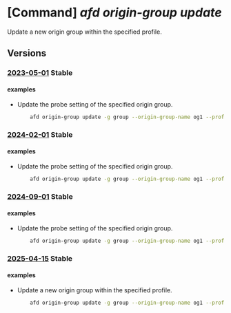 # [Command] _afd origin-group update_

Update a new origin group within the specified profile.

## Versions

### [2023-05-01](/Resources/mgmt-plane/L3N1YnNjcmlwdGlvbnMve30vcmVzb3VyY2Vncm91cHMve30vcHJvdmlkZXJzL21pY3Jvc29mdC5jZG4vcHJvZmlsZXMve30vb3JpZ2luZ3JvdXBzL3t9/2023-05-01.xml) **Stable**

<!-- mgmt-plane /subscriptions/{}/resourcegroups/{}/providers/microsoft.cdn/profiles/{}/origingroups/{} 2023-05-01 -->

#### examples

- Update the probe setting of the specified origin group.
    ```bash
        afd origin-group update -g group --origin-group-name og1 --profile-name profile --probe-request-type HEAD --probe-protocol Https --probe-interval-in-seconds 120 --probe-path /test1/azure.txt
    ```

### [2024-02-01](/Resources/mgmt-plane/L3N1YnNjcmlwdGlvbnMve30vcmVzb3VyY2Vncm91cHMve30vcHJvdmlkZXJzL21pY3Jvc29mdC5jZG4vcHJvZmlsZXMve30vb3JpZ2luZ3JvdXBzL3t9/2024-02-01.xml) **Stable**

<!-- mgmt-plane /subscriptions/{}/resourcegroups/{}/providers/microsoft.cdn/profiles/{}/origingroups/{} 2024-02-01 -->

#### examples

- Update the probe setting of the specified origin group.
    ```bash
        afd origin-group update -g group --origin-group-name og1 --profile-name profile --probe-request-type HEAD --probe-protocol Https --probe-interval-in-seconds 120 --probe-path /test1/azure.txt
    ```

### [2024-09-01](/Resources/mgmt-plane/L3N1YnNjcmlwdGlvbnMve30vcmVzb3VyY2Vncm91cHMve30vcHJvdmlkZXJzL21pY3Jvc29mdC5jZG4vcHJvZmlsZXMve30vb3JpZ2luZ3JvdXBzL3t9/2024-09-01.xml) **Stable**

<!-- mgmt-plane /subscriptions/{}/resourcegroups/{}/providers/microsoft.cdn/profiles/{}/origingroups/{} 2024-09-01 -->

#### examples

- Update the probe setting of the specified origin group.
    ```bash
        afd origin-group update -g group --origin-group-name og1 --profile-name profile --probe-request-type HEAD --probe-protocol Https --probe-interval-in-seconds 120 --probe-path /test1/azure.txt
    ```

### [2025-04-15](/Resources/mgmt-plane/L3N1YnNjcmlwdGlvbnMve30vcmVzb3VyY2Vncm91cHMve30vcHJvdmlkZXJzL21pY3Jvc29mdC5jZG4vcHJvZmlsZXMve30vb3JpZ2luZ3JvdXBzL3t9/2025-04-15.xml) **Stable**

<!-- mgmt-plane /subscriptions/{}/resourcegroups/{}/providers/microsoft.cdn/profiles/{}/origingroups/{} 2025-04-15 -->

#### examples

- Update a new origin group within the specified profile.
    ```bash
        afd origin-group update -g group --origin-group-name og1 --profile-name profile --probe-request-type HEAD --probe-protocol Https --probe-interval-in-seconds 120 --probe-path /test1/azure.txt
    ```
